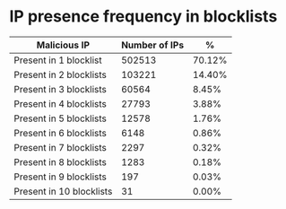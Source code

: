 # IP presence frequency in blocklists
| Malicious IP | Number of IPs | % |
|----|----|----|
| Present in 1 blocklist | 502513 | 70.12% |
| Present in 2 blocklists | 103221 | 14.40% |
| Present in 3 blocklists | 60564 | 8.45% |
| Present in 4 blocklists | 27793 | 3.88% |
| Present in 5 blocklists | 12578 | 1.76% |
| Present in 6 blocklists | 6148 | 0.86% |
| Present in 7 blocklists | 2297 | 0.32% |
| Present in 8 blocklists | 1283 | 0.18% |
| Present in 9 blocklists | 197 | 0.03% |
| Present in 10 blocklists | 31 | 0.00% |
